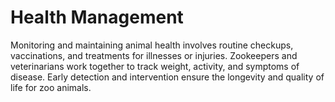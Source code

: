 # Health Management

Monitoring and maintaining animal health involves routine checkups, vaccinations, and treatments for illnesses or injuries. Zookeepers and veterinarians work together to track weight, activity, and symptoms of disease. Early detection and intervention ensure the longevity and quality of life for zoo animals.
